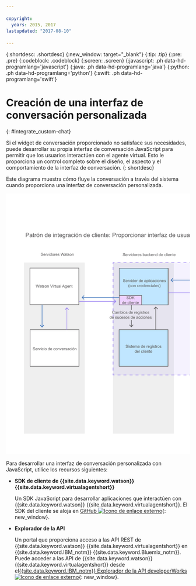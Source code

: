 ```yaml
---

copyright:
  years: 2015, 2017
lastupdated: "2017-08-10"

---
```


{:shortdesc: .shortdesc}
{:new_window: target="_blank"}
{:tip: .tip}
{:pre: .pre}
{:codeblock: .codeblock}
{:screen: .screen}
{:javascript: .ph data-hd-programlang='javascript'}
{:java: .ph data-hd-programlang='java'}
{:python: .ph data-hd-programlang='python'}
{:swift: .ph data-hd-programlang='swift'}

# Creación de una interfaz de conversación personalizada 
{: #integrate_custom-chat}

Si el widget de conversación proporcionado no satisface sus necesidades, puede desarrollar su propia interfaz de conversación JavaScript para permitir que los usuarios interactúen con el agente virtual. Esto le proporciona un control completo sobre el diseño, el aspecto y el comportamiento de la interfaz de conversación.
{: shortdesc}

Este diagrama muestra cómo fluye la conversación a través del sistema cuando proporciona una interfaz de conversación personalizada.

![Muestra el widget de conversación de IBM intercambiado para una interfaz de usuario personalizada. ](images/custom_ui_new.png)

Para desarrollar una interfaz de conversación personalizada con JavaScript, utilice los recursos siguientes:

- **SDK de cliente de {{site.data.keyword.watson}} {{site.data.keyword.virtualagentshort}}**

    Un SDK JavaScript para desarrollar aplicaciones que interactúen con {{site.data.keyword.watson}} {{site.data.keyword.virtualagentshort}}. El SDK del cliente se aloja en [GitHub ![Icono de enlace externo](../../icons/launch-glyph.svg "Icono de enlace externo")](https://github.com/watson-virtual-agents/client-sdk "Icono de enlace externo"){: new_window}.

- **Explorador de la API**

    Un portal que proporciona acceso a las API REST de {{site.data.keyword.watson}} {{site.data.keyword.virtualagentshort}} en {{site.data.keyword.IBM_notm}} {{site.data.keyword.Bluemix_notm}}. Puede acceder a las API de {{site.data.keyword.watson}} {{site.data.keyword.virtualagentshort}} desde el[{{site.data.keyword.IBM_notm}} Explorador de la API developerWorks![Icono de enlace externo](../../icons/launch-glyph.svg "Icono de enlace externo")](https://developer.ibm.com/api/view/id-339:title-Watson_Virtual_Agent "Icono de enlace externo"){: new_window}.
